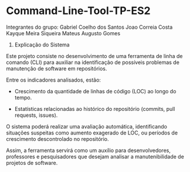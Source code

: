# Command-Line-Tool-TP-ES2

Integrantes do grupo:
  Gabriel Coelho dos Santos
  Joao Correia Costa
  Kayque Meira Siqueira
  Mateus Augusto Gomes

1. Explicação do Sistema

Este projeto consiste no desenvolvimento de uma ferramenta de linha de comando (CLI) para auxiliar na identificação de possíveis problemas de manutenção de software em repositórios.

Entre os indicadores analisados, estão:

- Crescimento da quantidade de linhas de código (LOC) ao longo do tempo.

- Estatísticas relacionadas ao histórico do repositório (commits, pull requests, issues).

O sistema poderá realizar uma avaliação automática, identificando situações suspeitas como aumento exagerado de LOC, ou períodos de crescimento descontrolado no repositório.

Assim, a ferramenta servirá como um auxílio para desenvolvedores, professores e pesquisadores que desejam analisar a manutenibilidade de projetos de software.
  
